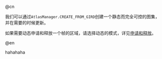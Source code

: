 @cn

我们可以通过`AtlasManager.CREATE_FROM_GIRD`创建一个静态而完全可控的图集，并在需要的时候更新。

如果需要动态申请和释放一个帧的区域，请选择动态的模式，详见[申请和释放](./allocate-release)。

@en

hahahaha
